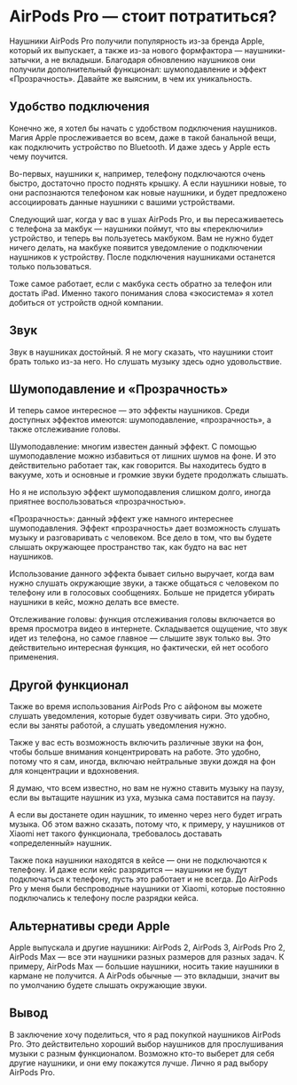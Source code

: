 # AirPods Pro — стоит потратиться?

Наушники AirPods Pro получили популярность из-за бренда Apple, который их выпускает, а также из-за нового формфактора —
наушники-затычки, а не вкладыши. Благодаря обновлению наушников они получили дополнительный функционал: шумоподавление и
эффект «Прозрачность». Давайте же выясним, в чем их уникальность.

## Удобство подключения

Конечно же, я хотел бы начать с удобством подключения наушников. Магия Apple прослеживается во всем, даже в такой
банальной вещи, как подключить устройство по Bluetooth. И даже здесь у Apple есть чему поучится.

Во-первых, наушники к, например, телефону подключаются очень быстро, достаточно просто поднять крышку. А если наушники
новые, то они распознаются телефоном как новые наушники, и будет предложено ассоциировать данные наушники с вашими
устройствами.

Следующий шаг, когда у вас в ушах AirPods Pro, и вы пересаживаетесь с телефона за макбук — наушники поймут, что вы
«переключили» устройство, и теперь вы пользуетесь макбуком. Вам не нужно будет ничего делать, на макбуке появится
уведомление о подключении наушников к устройству. После подключения наушниками останется только пользоваться.

Тоже самое работает, если с макбука сесть обратно за телефон или достать iPad. Именно такого понимания слова
«экосистема» я хотел добиться от устройств одной компании.

## Звук

Звук в наушниках достойный. Я не могу сказать, что наушники стоит брать только из-за него. Но слушать музыку здесь одно
удовольствие.

## Шумоподавление и «Прозрачность»

И теперь самое интересное — это эффекты наушников. Среди доступных эффектов имеются: шумоподавление, «прозрачность», а
также отслеживание головы.

Шумоподавление: многим известен данный эффект. С помощью шумоподавление можно избавиться от лишних шумов на фоне. И это
действительно работает так, как говорится. Вы находитесь будто в вакууме, хоть и основные и громкие звуки будете
продолжать слышать.

Но я не использую эффект шумоподавления слишком долго, иногда приятнее воспользоваться «прозрачностью».

«Прозрачность»: данный эффект уже намного интереснее шумоподавления. Эффект «прозрачность» дает возможность слушать
музыку и разговаривать с человеком. Все дело в том, что вы будете слышать окружающее пространство так, как будто на вас
нет наушников.

Использование данного эффекта бывает сильно выручает, когда вам нужно слушать окружающие звуки, а также общаться с
человеком по телефону или в голосовых сообщениях. Больше не придется убирать наушники в кейс, можно делать все вместе.

Отслеживание головы: функция отслеживания головы включается во время просмотра видео в интернете. Складывается ощущение,
что звук идет из телефона, но самое главное — слышите звук только вы. Это действительно интересная функция, но
фактически, ей нет особого применения.

## Другой функционал

Также во время использования AirPods Pro с айфоном вы можете слушать уведомления, которые будет озвучивать сири. Это
удобно, если вы заняты работой, а слушать уведомления нужно.

Также у вас есть возможность включить различные звуки на фон, чтобы больше внимания концентрировать на работе. Это
удобно, потому что я сам, иногда, включаю нейтральные звуки дождя на фон для концентрации и вдохновения.

Я думаю, что всем известно, но вам не нужно ставить музыку на паузу, если вы вытащите наушник из уха, музыка сама
поставится на паузу.

А если вы достанете один наушник, то именно через него будет играть музыка. Об этом важно сказать, потому что, к
примеру, у наушников от Xiaomi нет такого функционала, требовалось доставать «определенный» наушник.

Также пока наушники находятся в кейсе — они не подключаются к телефону. И даже если кейс разрядится — наушники не будут
подключаться к телефону, пусть это работает и не всегда. До AirPods Pro у меня были беспроводные наушники от Xiaomi,
которые постоянно подключались к телефону после разрядки кейса.

## Альтернативы среди Apple

Apple выпускала и другие наушники: AirPods 2, AirPods 3, AirPods Pro 2, AirPods Max — все эти наушники разных размеров
для разных задач. К примеру, AirPods Max — большие наушники, носить такие наушники в кармане не получится. А AirPods
обычные — это вкладыши, значит вы по умолчанию будете слышать окружающие звуки.

## Вывод

В заключение хочу поделиться, что я рад покупкой наушников AirPods Pro. Это действительно хороший выбор наушников для
прослушивания музыки с разным функционалом. Возможно кто-то выберет для себя другие наушники, и они ему покажутся лучше.
Лично я рад выбору AirPods Pro.
